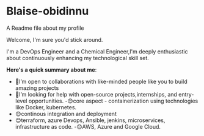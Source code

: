 # Blaise-obidinnu
A Readme file about my profile

Welcome, I'm sure you'd stick around.

I'm a DevOps Engineer and a Chemical Engineer,I'm deeply enthusiastic about continuously enhancing my technological skill set.

**Here's a quick summary about me**:
- 🧠I’m open to collaborations with like-minded people like you to build amazing projects
- 💼I’m looking for help with open-source projects,internships, and entry-level opportunities.
-😊core aspect - containerization using technologies like Docker, kubernetes.
- 😊continous integration and deployment
- 😊terraform, azure Devops, Ansible, jenkins, microservices, infrastructure as code.
-😊AWS, Azure and Google Cloud.